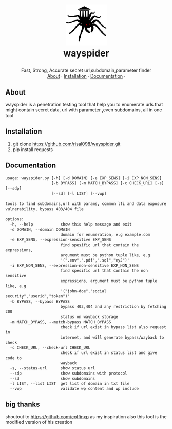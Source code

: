 <h1>
<p align="center">
  <img src="https://github.com/risal098/wayspider/blob/main/logo%20way.png" alt="Logo" width="128">
  <br>wayspider
</h1>
 <p align="center">
    Fast, Strong, Accurate secret url,subdomain,parameter finder 
    <br />
    <a href="#about">About</a>
    ·
    <a href="#installation">Installation</a>
    ·
    <a href="#Documentation">Documentation</a>
    ·
    
  </p>
</p>

## About
wayspider is a penetration testing tool that help you to enumerate urls that might contain secret data, url with parameter ,even subdomains, all in one tool



## Installation
1. git clone https://github.com/risal098/wayspider.git
2. pip install requests


## Documentation
```
usage: wayspider.py [-h] [-d DOMAIN] [-e EXP_SENS] [-i EXP_NON_SENS]
                    [-b BYPASS] [-m MATCH_BYPASS] [-c CHECK_URL] [-s] [--sdp]
                    [--sd] [-l LIST] [--vwp]

tools to find subdomains,url with params, common lfi and data exposure
vulnerability, bypass 403/404 file

options:
  -h, --help            show this help message and exit
  -d DOMAIN, --domain DOMAIN
                        domain for enumeration, e.g example.com
  -e EXP_SENS, --expression-sensitive EXP_SENS
                        find spesific url that contain the expressions,
                        argument must be python tuple like, e.g
                        '(".env",".pdf",".sql","eyJ")'
  -i EXP_NON_SENS, --expression-non-sensitive EXP_NON_SENS
                        find spesific url that contain the non sensitive
                        expressions, argument must be python tuple like, e.g
                        '("john-doe","social security","userid","token")'
  -b BYPASS, --bypass BYPASS
                        bypass 403,404 and any restriction by fetching 200
                        status on wayback storage
  -m MATCH_BYPASS, --match-bypass MATCH_BYPASS
                        check if url exist in bypass list also request in
                        internet, and will generate bypass/wayback to check
  -c CHECK_URL, --check-url CHECK_URL
                        check if url exist in status list and give code to
                        wayback
  -s, --status-url      show status url
  --sdp                 show subdomains with protocol
  --sd                  show subdomains
  -l LIST, --list LIST  get list of domain in txt file
  --vwp                 validate wp content and wp include

```


## big thanks
shoutout to https://github.com/coffinxp as my inspiration also this tool is the modified version of his creation

